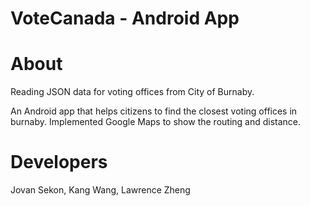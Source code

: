 # VoteCanada - Android App
# About
Reading JSON data for voting offices from City of Burnaby.

An Android app that helps citizens to find the closest voting offices in burnaby. Implemented Google Maps to show the routing and distance.

# Developers
Jovan Sekon, Kang Wang, Lawrence Zheng
